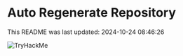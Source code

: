 # Auto Regenerate Repository

This README was last updated: 2024-10-24 08:46:26

 ![TryHackMe](https://tryhackme.com/badge/533634)